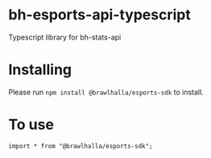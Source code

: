 # bh-esports-api-typescript
Typescript library for bh-stats-api 

# Installing
Please run `npm install @brawlhalla/esports-sdk` to install.

# To use
`import * from "@brawlhalla/esports-sdk";`
